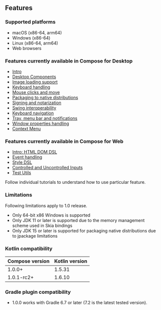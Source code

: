  ## Features

### Supported platforms
   * macOS (x86-64, arm64)
   * Windows (x86-64)
   * Linux (x86-64, arm64)
   * Web browsers

### Features currently available in Compose for Desktop
   * [Intro](tutorials/Getting_Started)
   * [Desktop Components](tutorials/Desktop_Components/README.md)
   * [Image loading support](tutorials/Image_And_Icons_Manipulations/README.md)
   * [Keyboard handling](tutorials/Keyboard/README.md)
   * [Mouse clicks and move](tutorials/Mouse_Events/README.md)
   * [Packaging to native distributions](tutorials/Native_distributions_and_local_execution/README.md)
   * [Signing and notarization](tutorials/Signing_and_notarization_on_macOS/README.md)
   * [Swing interoperability](tutorials/Swing_Integration/README.md)
   * [Keyboard navigation](tutorials/Tab_Navigation/README.md)
   * [Tray, menu bar and notifications](tutorials/Tray_Notifications_MenuBar_new/README.md)
   * [Window properties handling](tutorials/Window_API_new/README.md)
   * [Context Menu](tutorials/Context_Menu/README.md)  

### Features currently available in Compose for Web
   * [Intro: HTML DOM DSL](tutorials/Web/Building_UI/README.md)
   * [Event handling](tutorials/Web/Events_Handling/README.md)
   * [Style DSL](tutorials/Web/Style_Dsl/README.md)
   * [Controlled and Uncontrolled Inputs](tutorials/Web/Controlled_Uncontrolled_Inputs/README.md)
   * [Test Utils](tutorials/Web/Using_Test_Utils/README.md)


Follow individual tutorials to understand how to use particular feature.

### Limitations

Following limitations apply to 1.0 release.

  * Only 64-bit x86 Windows is supported
  * Only JDK 11 or later is supported due to the memory management scheme used in Skia bindings
  * Only JDK 15 or later is supported for packaging native distributions due to jpackage limitations
  
[comment]: <> (__SUPPORTED_GRADLE_VERSIONS__)

### Kotlin compatibility

Compose version | Kotlin version
--- | ---
1.0.0+ | 1.5.31
1.0.1-rc2+ | 1.6.10


### Gradle plugin compatibility

* 1.0.0 works with Gradle 6.7 or later (7.2 is the latest tested version).
